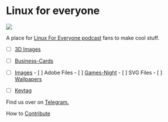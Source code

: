 # Linux for everyone
![](https://assets.fireside.fm/file/fireside-images/podcasts/images/0/00e8a29c-7246-483a-b97b-a1a0bb8eb4a7/header.jpg?raw=true)

A place for [Linux For Everyone podcast](https://linuxforeveryone.fireside.fm) fans to make cool stuff. 

  - [ ]  [3D Images](/3d)
  - [ ]  [Business-Cards](/Business-Cards)
  - [ ]  [Images](/Images)
    - [ ]  Adobe Files
    - [ ]  [Games-Night](Images/Games-Night)
    - [ ]  SVG Files
    - [ ]  [Wallpapers](/Images/Wallpapers)
  - [ ]  [Keytag](/keytag)
  
  
  

Find us over on [Telegram.](https://t.me/linux4everyone)

How to [Contribute](CONTRIBUTING.MD)


